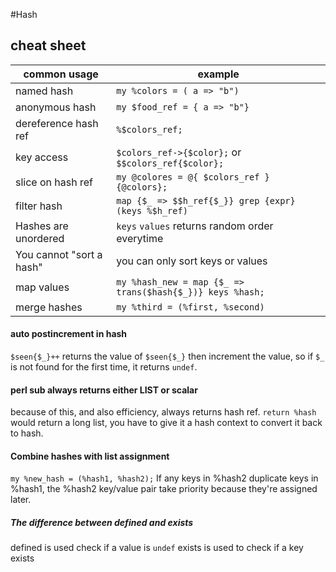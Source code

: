 #Hash
## cheat sheet

| common usage  | example|
| ------------- | ------------- |
|named hash| `my %colors = ( a => "b")`  |
|anonymous hash| `my $food_ref = { a => "b"}`|
|dereference hash ref | `%$colors_ref;`|
|key access| `$colors_ref->{$color};` or <br> `$$colors_ref{$color};`|
|slice on hash ref| `my @colores = @{ $colors_ref }{@colors};` |
|filter hash|`map {$_ => $$h_ref{$_}} grep {expr} (keys %$h_ref)`|
|Hashes are unordered|`keys` `values` returns random order everytime|
|You cannot "sort a hash"|you can only sort keys or values|
|map values| `my %hash_new = map {$_ => trans($hash{$_})} keys %hash;`|
|merge hashes|`my %third = (%first, %second)`|

#### auto postincrement in hash
`$seen{$_}++` returns the value of `$seen{$_}` then increment the value, so if `$_` is not found for the first time, it returns `undef`.

#### perl sub always returns either LIST or scalar
because of this, and also efficiency, always returns hash ref.
`return %hash` would return a long list, you have to give it a hash context to convert it back to hash.

#### Combine hashes with list assignment
`my %new_hash = (%hash1, %hash2);` 
If any keys in %hash2 duplicate keys in %hash1, the %hash2 key/value pair take priority because they're assigned later.

##### The difference between defined and exists
defined is used check if a value is `undef`
exists is used to check if a key exists

